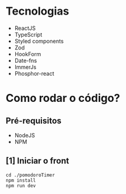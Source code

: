 # Tecnologias
- ReactJS
- TypeScript
- Styled components
- Zod
- HookForm
- Date-fns
- ImmerJs
- Phosphor-react

# Como rodar o código?

## Pré-requisitos
- NodeJS
- NPM

## [1] Iniciar o front
```
cd ./pomodoroTimer
npm install
npm run dev
```
